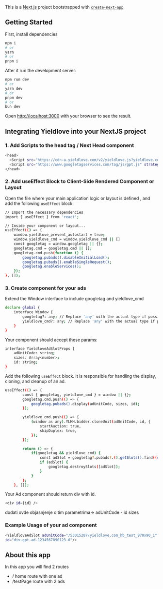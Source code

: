 This is a [Next.js](https://nextjs.org/) project bootstrapped with [`create-next-app`](https://github.com/vercel/next.js/tree/canary/packages/create-next-app).

## Getting Started

First, install dependencies 

```bash
npm i
# or
yarn
# or
pnpm i

```
After it run the development server:

```bash
npm run dev
# or
yarn dev
# or
pnpm dev
# or
bun dev
```

Open [http://localhost:3000](http://localhost:3000) with your browser to see the result.

## Integrating Yieldlove into your NextJS project

### 1.  Add Scripts to the head tag / Next Head component
```bash
<head>
  <Script src="https://cdn-a.yieldlove.com/v2/yieldlove.js?yieldlove.com" async={true}/>
  <Script src="https://www.googletagservices.com/tag/js/gpt.js" strategy="beforeInteractive" async={true}/>
</head>
```
### 2. Add useEffect Block to Client-Side Rendered Component or Layout

Open the file where your main application logic or layout is defined , and add the following `useEffect` block:
```bash
// Import the necessary dependencies
import { useEffect } from 'react';

// Inside your component or layout...
useEffect(() => {
    window.yieldlove_prevent_autostart = true;
    window.yieldlove_cmd = window.yieldlove_cmd || []
    const googletag = window.googletag || {};
    googletag.cmd = googletag.cmd || [];
    googletag.cmd.push(function () {
        googletag.pubads().disableInitialLoad();
        googletag.pubads().enableSingleRequest();
        googletag.enableServices();
    });
}, []);
```

### 3. Create component for your ads

Extend the Window interface to include googletag and yieldlove_cmd
```bash
declare global {
    interface Window {
        googletag?: any; // Replace 'any' with the actual type if possible
        yieldlove_cmd?: any; // Replace 'any' with the actual type if possible
    }
}
```

Your component should accept these params:

```bash
interface YieldloveAdSlotProps {
    adUnitCode: string;
    sizes: Array<number>;
    id: string;
}
```

Add the following `useEffect` block. It is responsible for handling the display, cloning, and cleanup of an ad.
```bash
useEffect(() => {
        const { googletag, yieldlove_cmd } = window || {};
        googletag.cmd.push(() => {
            googletag.pubads().display(adUnitCode, sizes, id);
        });

        yieldlove_cmd.push(() => {
            (window as any).YLHH.bidder.cloneUnit(adUnitCode, id, {
                startAuction: true,
                skipDuplex: true,
            });
        });

        return () => {
            if(googletag && yieldlove_cmd) {
                const adSlot = googletag?.pubads?.().getSlots().find((slot: any) => slot.getSlotElementId() === id);
                if (adSlot) {
                    googletag.destroySlots([adSlot]);
                }
            }
        };
    }, []);
```
Your Ad component should return div with id.

```bash
<div id={id} />
```


dodati ovde objasnjenje o tim parametrima->
adUnitCode - 
id
sizes
### Example Usage of your ad component
```bash
<YieldloveAdSlot adUnitCode="/53015287/yieldlove.com_hb_test_970x90_1" sizes={[1280, 180]}
id="div-gpt-ad-1234567890123-0"/>
```

## About this app

In this app you will find 2 routes
- / home route with one ad
- /testPage route with 2 ads